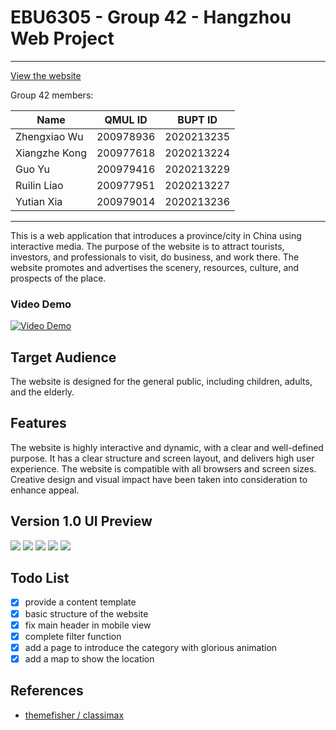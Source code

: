 # EBU6305 - Group 42 - Hangzhou Web Project

---
[View the website](https://t0saki.github.io/Multimedia-Web-Application/index.html)

Group 42 members:

| Name          | QMUL ID   | BUPT ID    |
| ------------- | --------- | ---------- |
| Zhengxiao Wu  | 200978936 | 2020213235 |
| Xiangzhe Kong | 200977618 | 2020213224 |
| Guo Yu        | 200979416 | 2020213229 |
| Ruilin Liao   | 200977951 | 2020213227 |
| Yutian Xia    | 200979014 | 2020213236 |

---

This is a web application that introduces a province/city in China using interactive media. The purpose of the website is to attract tourists, investors, and professionals to visit, do business, and work there. The website promotes and advertises the scenery, resources, culture, and prospects of the place.

### Video Demo

[![Video Demo](https://img.youtube.com/vi/QIh6mxHCXF8/0.jpg)](https://www.youtube.com/watch?v=QIh6mxHCXF8)

## Target Audience

The website is designed for the general public, including children, adults, and the elderly.

## Features

The website is highly interactive and dynamic, with a clear and well-defined purpose. It has a clear structure and screen layout, and delivers high user experience. The website is compatible with all browsers and screen sizes. Creative design and visual impact have been taken into consideration to enhance appeal.

## Version 1.0 UI Preview

![](./UI%20images/Wireframe%201.png)
![](./UI%20images/Wireframe%202.png)
![](./UI%20images/Wireframe%203.png)
![](./UI%20images/Wireframe%204.png)
![](./UI%20images/Wireframe%205.png)

## Todo List

- [x] provide a content template
- [x] basic structure of the website
- [x] fix main header in mobile view
- [x] complete filter function
- [x] add a page to introduce the category with glorious animation
- [x] add a map to show the location

## References

* [themefisher / classimax](https://github.com/themefisher/classimax)

